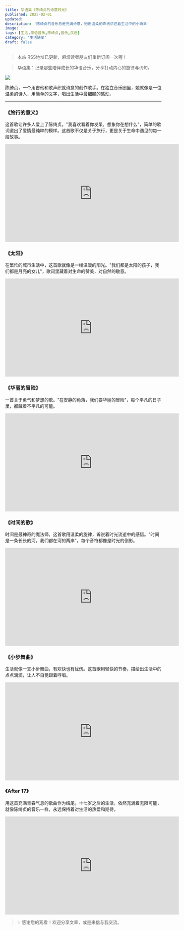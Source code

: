 ```yaml
---
title: 华语集《陈绮贞的诗意时光》
published: 2025-02-01
updated: 
description: '陈绮贞的音乐总是充满诗意，她用温柔的声线讲述着生活中的小确幸'
image: ''
tags: [生活,华语音乐,陈绮贞,音乐,民谣]
category: '生活随笔'
draft: false
---
```


> 本站 RSS地址已更新，麻烦读者朋友们重新订阅一次喔！

> 华语集：记录那些陪伴成长的华语音乐，分享打动内心的旋律与词句。

![](https://blog-1259751088.cos.ap-shanghai.myqcloud.com/2025-02-03-12-12-01.png?imageSlim)

陈绮贞，一个用吉他和歌声织就诗意的创作歌手。在独立音乐圈里，她就像是一位温柔的诗人，用简单的文字，唱出生活中最细腻的感动。

---

### 《旅行的意义》

这首歌让许多人爱上了陈绮贞。"我喜欢看着你发呆，想象你在想什么"，简单的歌词道出了爱情最纯粹的模样。这首歌不仅是关于旅行，更是关于生命中遇见的每一段故事。

<iframe width="560" height="315" src="https://www.youtube.com/embed/jR74DTy0wTY?si=Q0aTJ_oebUAF_Hih" title="YouTube video player" frameborder="0" allow="accelerometer; autoplay; clipboard-write; encrypted-media; gyroscope; picture-in-picture; web-share" referrerpolicy="strict-origin-when-cross-origin" allowfullscreen></iframe>

### 《太阳》

在繁忙的城市生活中，这首歌就像是一缕温暖的阳光。"我们都是太阳的孩子，我们都是月亮的女儿"，歌词里藏着对生命的赞美，对自然的敬意。

<iframe width="560" height="315" src="https://www.youtube.com/embed/E9Ne1jVFiEY?si=JFoeFCaR120HbuOX" title="YouTube video player" frameborder="0" allow="accelerometer; autoplay; clipboard-write; encrypted-media; gyroscope; picture-in-picture; web-share" referrerpolicy="strict-origin-when-cross-origin" allowfullscreen></iframe>

### 《华丽的冒险》

一首关于勇气和梦想的歌。"在安静的角落，我们要华丽的冒险"，每个平凡的日子里，都藏着不平凡的可能。

<iframe width="560" height="315" src="https://www.youtube.com/embed/R12xOa5n9yo?si=HNJVr3f-lu0th2Jr" title="YouTube video player" frameborder="0" allow="accelerometer; autoplay; clipboard-write; encrypted-media; gyroscope; picture-in-picture; web-share" referrerpolicy="strict-origin-when-cross-origin" allowfullscreen></iframe>

### 《时间的歌》

时间是最神奇的魔法师，这首歌用温柔的旋律，诉说着时光流逝中的感悟。"时间是一条长长的河，我们都在河的两岸"，每个音符都像是时光的倒影。

<iframe width="560" height="315" src="https://www.youtube.com/embed/Ll9e-ZoyTws?si=oKKYMW7UlITIwUdn" title="YouTube video player" frameborder="0" allow="accelerometer; autoplay; clipboard-write; encrypted-media; gyroscope; picture-in-picture; web-share" referrerpolicy="strict-origin-when-cross-origin" allowfullscreen></iframe>

### 《小步舞曲》

生活就像一支小步舞曲，有欢快也有忧伤。这首歌用轻快的节奏，描绘出生活中的点点滴滴，让人不自觉跟着哼唱。

<iframe width="560" height="315" src="https://www.youtube.com/embed/1iujiTGBeaw?si=pzI-P2_YS6cVO_H-" title="YouTube video player" frameborder="0" allow="accelerometer; autoplay; clipboard-write; encrypted-media; gyroscope; picture-in-picture; web-share" referrerpolicy="strict-origin-when-cross-origin" allowfullscreen></iframe>

### 《After 17》

用这首充满青春气息的歌曲作为结尾。十七岁之后的生活，依然充满着无限可能，就像陈绮贞的音乐一样，永远保持着对生活的热爱和期待。

<iframe width="560" height="315" src="https://www.youtube.com/embed/s-6bZX1OUj8?si=8MN0PfsLq6CjPFAT" title="YouTube video player" frameborder="0" allow="accelerometer; autoplay; clipboard-write; encrypted-media; gyroscope; picture-in-picture; web-share" referrerpolicy="strict-origin-when-cross-origin" allowfullscreen></iframe>

> 💡 感谢您的观看！欢迎分享文章，或是来信与我交流。